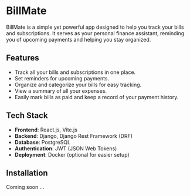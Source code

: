 # BillMate

BillMate is a simple yet powerful app designed to help you track your bills and subscriptions. It serves as your personal finance assistant, reminding you of upcoming payments and helping you stay organized.

## Features

- Track all your bills and subscriptions in one place.
- Set reminders for upcoming payments.
- Organize and categorize your bills for easy tracking.
- View a summary of all your expenses.
- Easily mark bills as paid and keep a record of your payment history.

## Tech Stack

- **Frontend**: React.js, Vite.js
- **Backend**: Django, Django Rest Framework (DRF)
- **Database**: PostgreSQL
- **Authentication**: JWT (JSON Web Tokens)
- **Deployment**: Docker (optional for easier setup)

## Installation
Coming soon ...
